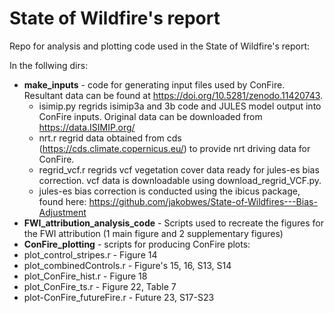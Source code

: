 # State of Wildfire's report

Repo for analysis and plotting code used in the State of Wildfire's report:

In the follwing dirs:
* **make_inputs** - code for generating input files used by ConFire. Resultant data can be found at https://doi.org/10.5281/zenodo.11420743.
  * isimip.py regrids isimip3a and 3b code and JULES model output into ConFire inputs. Original data can be downloaded from https://data.ISIMIP.org/
  * nrt.r regrid data obtained from cds (https://cds.climate.copernicus.eu/) to provide nrt driving data for ConFire.
  * regrid_vcf.r regrids vcf vegetation cover data ready for jules-es bias correction. vcf data is downloadable using download_regrid_VCF.py.
  * jules-es bias correction is conducted using the ibicus package, found here: https://github.com/jakobwes/State-of-Wildfires---Bias-Adjustment
* **FWI_attribution_analysis_code** - Scripts used to recreate the figures for the FWI attribution (1 main figure and 2 supplementary figures)
*  **ConFire_plotting** - scripts for producing ConFire plots:
  * plot_control_stripes.r - Figure 14
  * plot_combinedControls.r - Figure's 15, 16, S13, S14
  * plot_ConFire_hist.r - Figure 18
  * plot_ConFire_ts.r - Figure 22, Table 7
  * plot-ConFire_futureFire.r - Future 23, S17-S23

